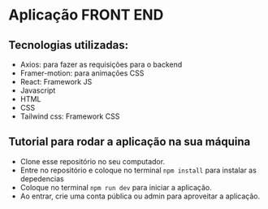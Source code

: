 # Aplicação FRONT END

## Tecnologias utilizadas: 

- Axios: para fazer as requisições para o backend
- Framer-motion: para animações CSS
- React: Framework JS
- Javascript
- HTML
- CSS
- Tailwind css: Framework CSS

## Tutorial para rodar a aplicação na sua máquina

- Clone esse repositório no seu computador.
- Entre no repositório e coloque no terminal `npm install` para instalar as depedencias
- Coloque no terminal `npm run dev` para iniciar a aplicação.
- Ao entrar, crie uma conta pública ou admin para aproveitar a aplicação.
